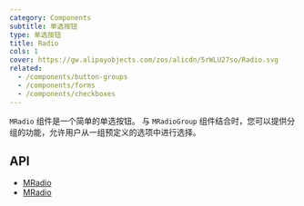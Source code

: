 ```yaml
---
category: Components
subtitle: 单选按钮
type: 单选按钮
title: Radio
cols: 1
cover: https://gw.alipayobjects.com/zos/alicdn/5rWLU27so/Radio.svg
related:
  - /components/button-groups
  - /components/forms
  - /components/checkboxes
---
```


`MRadio` 组件是一个简单的单选按钮。 与 `MRadioGroup` 组件结合时，您可以提供分组的功能，允许用户从一组预定义的选项中进行选择。

## API

- [MRadio](/api/MRadio)
- [MRadio](/api/MRadioGroup)